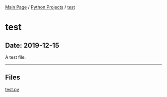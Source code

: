 [Main Page](/) / [Python Projects](/python) / [test](/python/2019-11-02_Python_Proxy)

# test

## Date: 2019-12-15

A test file.

-----

## Files

[test.py](test.py)